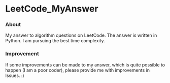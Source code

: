 # LeetCode_MyAnswer
### About
My answer to algorithm questions on LeetCode. The answer is written in Python. I am pursuing the best time complexity.

### Improvement
If some improvements can be made to my answer, which is quite possible to happen (I am a poor coder), please provide me with improvements in Issues. :)

